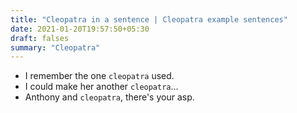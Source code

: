 ```yaml
---
title: "Cleopatra in a sentence | Cleopatra example sentences"
date: 2021-01-20T19:57:50+05:30
draft: falses
summary: "Cleopatra"
---
```

- I remember the one `cleopatra` used.
- I could make her another `cleopatra`...
- Anthony and `cleopatra`, there's your asp.
                 
